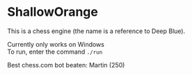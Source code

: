 # ShallowOrange
This is a chess engine (the name is a reference to Deep Blue).

Currently only works on Windows\
To run, enter the command `./run`

Best chess.com bot beaten: Martin (250)

